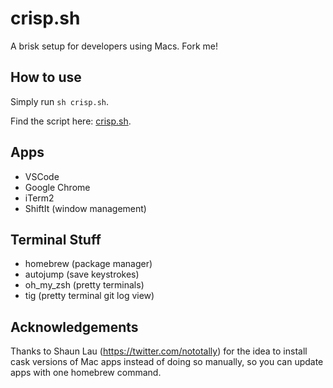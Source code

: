 # crisp.sh
A brisk setup for developers using Macs. Fork me!

## How to use

Simply run `sh crisp.sh`.

Find the script here: [crisp.sh](crisp.sh).

## Apps

* VSCode
* Google Chrome
* iTerm2
* ShiftIt (window management)

## Terminal Stuff

* homebrew (package manager)
* autojump (save keystrokes)
* oh_my_zsh (pretty terminals)
* tig (pretty terminal git log view)

## Acknowledgements

Thanks to Shaun Lau (https://twitter.com/nototally) for the idea to install cask versions of Mac apps instead of doing so manually, so you can update apps with one homebrew command.
